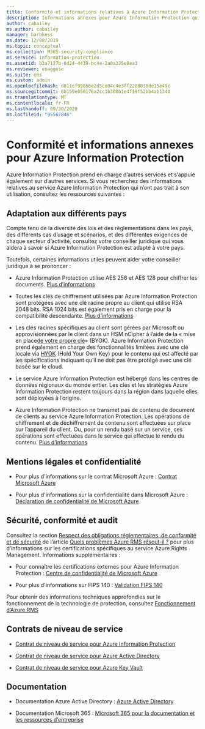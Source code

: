 ```yaml
---
title: Conformité et informations relatives à Azure Information Protection
description: Informations annexes pour Azure Information Protection qui concernent notamment les mentions légales, la conformité et les contrats de niveau de service.
author: cabailey
ms.author: cabailey
manager: barbkess
ms.date: 12/08/2019
ms.topic: conceptual
ms.collection: M365-security-compliance
ms.service: information-protection
ms.assetid: b3a7127b-6d24-4439-bc4e-2a0a325e8ea3
ms.reviewer: esaggese
ms.suite: ems
ms.custom: admin
ms.openlocfilehash: d811cf998b6e2d5ce04c4e3ff2208030de15e49c
ms.sourcegitcommit: 6b159e050176a2cc1b308b1e4f19f52bb4ab1340
ms.translationtype: MT
ms.contentlocale: fr-FR
ms.lasthandoff: 09/30/2020
ms.locfileid: "95567846"
---
```

# <a name="compliance-and-supporting-information-for-azureinformation-protection"></a>Conformité et informations annexes pour Azure Information Protection

Azure Information Protection prend en charge d’autres services et s’appuie également sur d’autres services. Si vous recherchez des informations relatives au service Azure Information Protection qui n’ont pas trait à son utilisation, consultez les ressources suivantes :

## <a name="suitability-for-different-countries"></a>Adaptation aux différents pays

Compte tenu de la diversité des lois et des réglementations dans les pays, des différents cas d’usage et scénarios, et des différentes exigences de chaque secteur d’activité, consultez votre conseiller juridique qui vous aidera à savoir si Azure Information Protection est adapté à votre pays.

Toutefois, certaines informations utiles peuvent aider votre conseiller juridique à se prononcer :

- Azure Information Protection utilise AES 256 et AES 128 pour chiffrer les documents. [Plus d’informations](./how-does-it-work.md#cryptographic-controls-used-by-azure-rms-algorithms-and-key-lengths)

- Toutes les clés de chiffrement utilisées par Azure Information Protection sont protégées avec une clé racine propre au client qui utilise RSA 2048 bits. RSA 1024 bits est également pris en charge pour la compatibilité descendante. [Plus d’informations](./how-does-it-work.md#cryptographic-controls-used-by-azure-rms-algorithms-and-key-lengths)

- Les clés racines spécifiques au client sont gérées par Microsoft ou approvisionnées par le client dans un HSM nCipher à l’aide de la « mise en place[de votre propre clé](plan-implement-tenant-key.md)» (BYOK). Azure Information Protection prend également en charge des fonctionnalités limitées avec une clé locale via [HYOK](configure-adrms-restrictions.md) (Hold Your Own Key) pour le contenu qui est affecté par les spécifications indiquant qu’il ne doit pas être protégé avec une clé basée sur le cloud.

- Le service Azure Information Protection est hébergé dans les centres de données régionaux du monde entier. Les clés et les stratégies Azure Information Protection restent toujours dans la région dans laquelle elles sont déployées à l’origine.
 
- Azure Information Protection ne transmet pas de contenu de document de clients au service Azure Information Protection. Les opérations de chiffrement et de déchiffrement de contenu sont effectuées sur place sur l’appareil du client. Ou, pour un rendu basé sur un service, ces opérations sont effectuées dans le service qui effectue le rendu du contenu. [Plus d’informations](./how-does-it-work.md)

## <a name="legal-and-privacy"></a>Mentions légales et confidentialité

- Pour plus d'informations sur le contrat Microsoft Azure : [Contrat Microsoft Azure](https://azure.microsoft.com/support/legal/subscription-agreement/)

- Pour plus d'informations sur la confidentialité dans Microsoft Azure : [Déclaration de confidentialité de Microsoft Azure](https://azure.microsoft.com/support/legal/privacy-statement/)

## <a name="security-compliance-and-auditing"></a>Sécurité, conformité et audit

Consultez la section [Respect des obligations réglementaires, de conformité et de sécurité](./what-is-azure-rms.md#security-compliance-and-regulatory-requirements) de l’article [Quels problèmes Azure RMS résout-il ?](./what-is-azure-rms.md#business-problems-solved-by-azure-rights-management) pour plus d’informations sur les certifications spécifiques au service Azure Rights Management. Informations supplémentaires :

- Pour connaître les certifications externes pour Azure Information Protection : [Centre de confidentialité de Microsoft Azure](https://azure.microsoft.com/support/trust-center/)

- Pour plus d'informations sur FIPS 140 : [Validation FIPS 140](/windows/security/threat-protection/fips-140-validation)

Pour obtenir des informations techniques approfondies sur le fonctionnement de la technologie de protection, consultez [Fonctionnement d’Azure RMS](./how-does-it-work.md) 

## <a name="service-level-agreements"></a>Contrats de niveau de service

- [Contrat de niveau de service pour Azure Information Protection](https://azure.microsoft.com/support/legal/sla/information-protection/v1_0/)

- [Contrat de niveau de service pour Azure Active Directory](https://azure.microsoft.com/support/legal/sla/active-directory/v1_0/)

- [Contrat de niveau de service pour Azure Key Vault](https://azure.microsoft.com/support/legal/sla/key-vault/v1_0/)

## <a name="documentation"></a>Documentation

- Documentation Azure Active Directory : [Azure Active Directory](/azure/active-directory/fundamentals/active-directory-whatis)

- Documentation Microsoft 365 : [Microsoft 365 pour la documentation et les ressources d’entreprise](/Office365/Enterprise/)

